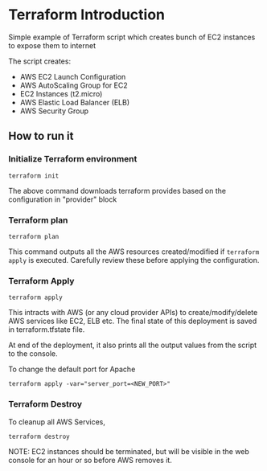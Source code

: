 # Terraform Introduction 

Simple example of Terraform script which creates bunch of EC2 instances to expose them to internet

The script creates:

* AWS EC2 Launch Configuration
* AWS AutoScaling Group for EC2
* EC2 Instances (t2.micro)
* AWS Elastic Load Balancer (ELB)
* AWS Security Group

## How to run it

### Initialize Terraform environment

```
terraform init
```
The above command downloads terraform provides based on the configuration in "provider" block 

### Terraform plan  

```
terraform plan
```
This command outputs all the AWS resources created/modified if `terraform apply` is executed. Carefully review these before applying the configuration. 

### Terraform Apply

```
terraform apply
```
This intracts with AWS (or any cloud provider APIs) to create/modify/delete AWS services like EC2, ELB etc. The final state of this deployment is saved in terraform.tfstate file. 

At end of the deployment, it also prints all the output values from the script to the console. 

To change the default port for Apache

``` 
terraform apply -var="server_port=<NEW_PORT>" 
```

### Terraform Destroy

To cleanup all AWS Services, 
```
terraform destroy
```

NOTE: EC2 instances should be terminated, but will be visible in the web console for an hour or so before AWS removes it.